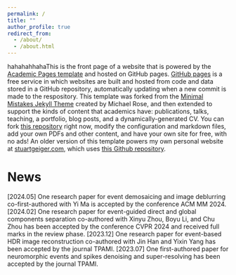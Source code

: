 ```yaml
---
permalink: /
title: ""
author_profile: true
redirect_from: 
  - /about/
  - /about.html
---
```


hahahahhahaThis is the front page of a website that is powered by the [Academic Pages template](https://github.com/academicpages/academicpages.github.io) and hosted on GitHub pages. [GitHub pages](https://pages.github.com) is a free service in which websites are built and hosted from code and data stored in a GitHub repository, automatically updating when a new commit is made to the respository. This template was forked from the [Minimal Mistakes Jekyll Theme](https://mmistakes.github.io/minimal-mistakes/) created by Michael Rose, and then extended to support the kinds of content that academics have: publications, talks, teaching, a portfolio, blog posts, and a dynamically-generated CV. You can fork [this repository](https://github.com/academicpages/academicpages.github.io) right now, modify the configuration and markdown files, add your own PDFs and other content, and have your own site for free, with no ads! An older version of this template powers my own personal website at [stuartgeiger.com](http://stuartgeiger.com), which uses [this Github repository](https://github.com/staeiou/staeiou.github.io).

News
======
[2024.05] One research paper for event demosaicing and image deblurring co-first-authored with Yi Ma is accepted by the conference ACM MM 2024.
[2024.02] One research paper for event-guided direct and global components separation co-authored with Xinyu Zhou, Boyu Li, and Chu Zhou has been accepted by the conference CVPR 2024 and received full marks in the review phase.
[2023.12] One research paper for event-based HDR image reconstruction co-authored with Jin Han and Yixin Yang has been accepted by the journal TPAMI.
[2023.07] One first-authored paper for neuromorphic events and spikes denoising and super-resolving has been accepted by the journal TPAMI.

